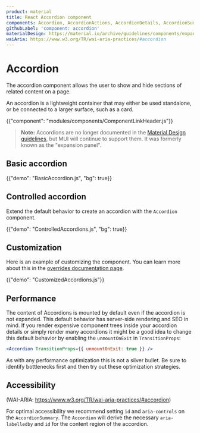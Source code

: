 ```yaml
---
product: material
title: React Accordion component
components: Accordion, AccordionActions, AccordionDetails, AccordionSummary
githubLabel: 'component: accordion'
materialDesign: https://material.io/archive/guidelines/components/expansion-panels.html
waiAria: https://www.w3.org/TR/wai-aria-practices/#accordion
---
```


# Accordion

<p class="description">The accordion component allows the user to show and hide sections of related content on a page.</p>

An accordion is a lightweight container that may either be used standalone, or be connected to a larger surface, such as a card.

{{"component": "modules/components/ComponentLinkHeader.js"}}

> **Note:** Accordions are no longer documented in the [Material Design guidelines](https://material.io/), but MUI will continue to support them. It was formerly known as the "expansion panel".

## Basic accordion

{{"demo": "BasicAccordion.js", "bg": true}}

## Controlled accordion

Extend the default behavior to create an accordion with the `Accordion` component.

{{"demo": "ControlledAccordions.js", "bg": true}}

## Customization

Here is an example of customizing the component.
You can learn more about this in the [overrides documentation page](/material/customization/how-to-customize/).

{{"demo": "CustomizedAccordions.js"}}

## Performance

The content of Accordions is mounted by default even if the accordion is not expanded.
This default behavior has server-side rendering and SEO in mind.
If you render expensive component trees inside your accordion details or simply render many
accordions it might be a good idea to change this default behavior by enabling the
`unmountOnExit` in `TransitionProps`:

```jsx
<Accordion TransitionProps={{ unmountOnExit: true }} />
```

As with any performance optimization this is not a silver bullet.
Be sure to identify bottlenecks first and then try out these optimization strategies.

## Accessibility

(WAI-ARIA: https://www.w3.org/TR/wai-aria-practices/#accordion)

For optimal accessibility we recommend setting `id` and `aria-controls` on the
`AccordionSummary`. The `Accordion` will derive the necessary `aria-labelledby`
and `id` for the content region of the accordion.
